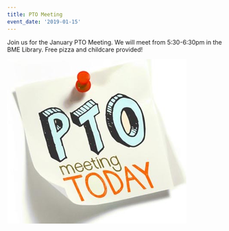 ```yaml
---
title: PTO Meeting
event_date: '2019-01-15'
---
```

Join us for the January PTO Meeting. We will meet from 5:30-6:30pm in the BME Library. Free pizza and childcare provided!

![null](/uploads/111x102-rsz_pto-meeting-today-image972.jpg)
